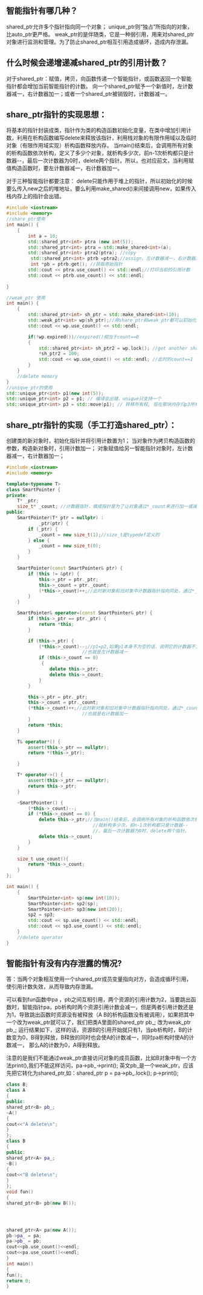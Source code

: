 智能指针有哪几种？ 
---
shared_ptr允许多个指针指向同一个对象；
unique_ptr则“独占”所指向的对象，比auto_ptr更严格。
weak_ptr的是伴随类，它是一种弱引用，用来对shared_ptr对象进行监测和管理。为了防止shared_ptr相互引用造成循环，造成内存泄漏。

什么时候会递增递减shared_ptr的引用计数？ 
---
对于shared_ptr：赋值，拷贝，向函数传递一个智能指针，或函数返回一个智能指针都会增加当前智能指针的计数。
向一个shared_ptr赋予一个新值时，左计数器减一，右计数器加一；或者一个shared_ptr被销毁时，计数器减一。

share_ptr指针的实现思想：
---
将基本的指针封装成类，指针作为类的构造函数初始化变量，在类中增加引用计数，利用在析构函数编写delete来释放该指针，利用栈对象的有限作用域以及临时对象（有限作用域实现）析构函数释放内存。
当main()结束后，会调用所有对象的析构函数依次析构，定义了多少个对象，就析构多少次，前n-1次析构都只是计数器--，最后一次计数器为0时，delete两个指针。所以，也对应前文，当利用赋值构造函数时，要左计数器减一，右计数器加一。

对于三种智能指针都要注意：
delete只能作用于堆上的指针，所以初始化的时候要么传入new之后的堆地址，要么利用make_shared()来间接调用new，如果传入栈内存上的指针会出错。

```cpp
#include <iostream>
#include <memory>
//share_ptr使用
int main() {
    {
        int a = 10;
        std::shared_ptr<int> ptra (new int(5));
        std::shared_ptr<int> ptra = std::make_shared<int>(a);
        std::shared_ptr<int> ptra2(ptra); //copy
         std::shared_ptr<int> ptrb =ptra2;//assign，左计数器减一，右计数器加一
         int *pb = ptrb.get(); //获取原始指针
        std::cout << ptra.use_count() << std::endl;//打印当前的引用计数
        std::cout << ptrb.use_count() << std::endl;
    
}

//weak_ptr 使用
int main() {
    {
        std::shared_ptr<int> sh_ptr = std::make_shared<int>(10);
        std::weak_ptr<int> wp(sh_ptr);//用share_ptr和weak_ptr都可以初始化
        std::cout << wp.use_count() << std::endl;

        if(!wp.expired())//expired()相当于count==0
        {
            std::shared_ptr<int> sh_ptr2 = wp.lock(); //get another shared_ptr
            *sh_ptr2 = 100;
            std::cout << wp.use_count() << std::endl; //此时的count==1
        }
    }
    //delete memory
}
//unique_ptr的使用
std::unique_ptr<int> p1(new int(5));
std::unique_ptr<int> p2 = p1; // 编译会出错，unique只支持一个
std::unique_ptr<int> p3 = std::move(p1); // 转移所有权, 现在那块内存归p3所有, p1成为无效的指针.
```



share_ptr指针的实现（手工打造shared_ptr）：
---
创建类的新对象时，初始化指针并将引用计数置为1；
当对象作为拷贝构造函数的参数，构造新对象时，引用计数加一；
对象赋值给另一智能指针对象时，左计数器减一，右计数器加一；
```cpp
#include <iostream>
#include <memory>

template<typename T>
class SmartPointer {
private:
    T* _ptr;
    size_t* _count; //计数器指针，做成指针是为了让对象通过*_count来进行加一或减一
public:
    SmartPointer(T* ptr = nullptr) :
            _ptr(ptr) {
        if (_ptr) {
            _count = new size_t(1);//size_t是typedef定义的
        } else {
            _count = new size_t(0);
        }
    }

    SmartPointer(const SmartPointer& ptr) {
        if (this != &ptr) {
            this->_ptr = ptr._ptr;
            this->_count = ptr._count;
            (*this->_count)++;//此时新对象和旧对象中计数器指针指向同处，通过*_count一起加一
        }
    }

    SmartPointer& operator=(const SmartPointer& ptr) {
        if (this->_ptr == ptr._ptr) {
            return *this;
        }

        if (this->_ptr) {
            (*this->_count)--;//p1=p2,如果p1本身不为空的话，说明它的计数器不为0，需要先对它本身进行减一
                            //也就是左计数器减一
            if (this->_count == 0)
             {
                delete this->_ptr;
                delete this->_count;
            }
        }

        this->_ptr = ptr._ptr;
        this->_count = ptr._count;
        (*this->_count)++;//此时新对象和旧对象中计数器指针指向同处，通过*_count一起加一
                            //也就是右计数器加一
        }
        return *this;
    }

    T& operator*() {
        assert(this->_ptr == nullptr);
        return *(this->_ptr);

    }

    T* operator->() {
        assert(this->_ptr == nullptr);
        return this->_ptr;
    }

    ~SmartPointer() {
        (*this->_count)--;
        if (*this->_count == 0) {
            delete this->_ptr;//当main()结束后，会调用所有对象的析构函数依次析构，定义了多少个对象，
                                //就析构多少次，前n-1次析构都只是计数器--
                                //，最后一次计数器为0时，delete两个指针。
            delete this->_count;
        }
    }

    size_t use_count(){
        return *this->_count;
    }
};

int main() {
    {
        SmartPointer<int> sp(new int(10));
        SmartPointer<int> sp2(sp);
        SmartPointer<int> sp3(new int(20));
        sp2 = sp3;
        std::cout << sp.use_count() << std::endl;
        std::cout << sp3.use_count() << std::endl;
    }
    //delete operator
}
```


智能指针有没有内存泄露的情况?
---
答：当两个对象相互使用一个shared_ptr成员变量指向对方，会造成循环引用，使引用计数失效，从而导致内存泄漏。

可以看到fun函数中pa ，pb之间互相引用，两个资源的引用计数为2，当要跳出函数时，智能指针pa，pb析构时两个资源引用计数会减一，但是两者引用计数还是为1，导致跳出函数时资源没有被释放（A B的析构函数没有被调用），如果把其中一个改为weak_ptr就可以了，我们把类A里面的shared_ptr pb_; 改为weak_ptr pb_; 运行结果如下，这样的话，资源B的引用开始就只有1，当pb析构时，B的计数变为0，B得到释放，B释放的同时也会使A的计数减一，同时pa析构时使A的计数减一，	那么A的计数为0，A得到释放。


注意的是我们不能通过weak_ptr直接访问对象的成员函数，比如B对象中有一个方法print(),我们不能这样访问，pa->pb_->print(); 英文pb_是一个weak_ptr，应该先把它转化为shared_ptr,如：shared_ptr p = pa->pb_.lock(); p->print();

```cpp
class B;
class A
{
public:
shared_ptr<B> pb_;
~A()
{
cout<<"A delete\n";
}
};
class B
{
public:
shared_ptr<A> pa_;
~B()
{
cout<<"B delete\n";
}
};
void fun()
{
shared_ptr<B> pb(new B());




shared_ptr<A> pa(new A());
pb->pa_ = pa;
pa->pb_ = pb;
cout<<pb.use_count()<<endl;
cout<<pa.use_count()<<endl;
}
int main()
{
fun();
return 0;
}
```
